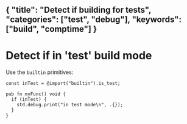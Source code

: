 {
  "title": "Detect if building for tests",
  "categories": ["test", "debug"],
  "keywords": ["build", "comptime"]
}
---

# Detect if in 'test' build mode

Use the `builtin` primitives:

```zig
const inTest = @import("builtin").is_test;

pub fn myFunc() void {
  if (inTest) {
    std.debug.print("in test mode\n", .{});
  } 
}
```
